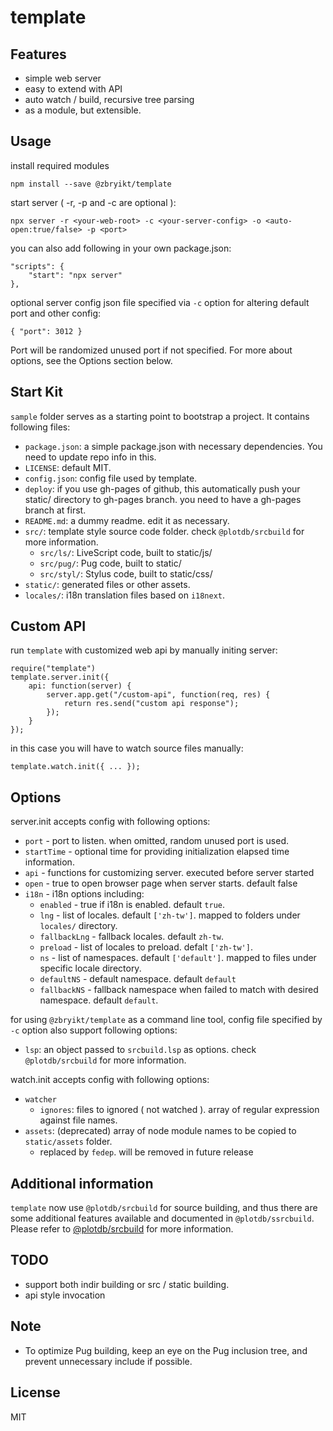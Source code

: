 # template

## Features

 * simple web server
 * easy to extend with API
 * auto watch / build, recursive tree parsing
 * as a module, but extensible.


## Usage

install required modules

    npm install --save @zbryikt/template


start server ( -r, -p and -c are optional ):

    npx server -r <your-web-root> -c <your-server-config> -o <auto-open:true/false> -p <port>


you can also add following in your own package.json:

    "scripts": {
        "start": "npx server"
    },


optional server config json file specified via `-c` option for altering default port and other config:

    { "port": 3012 }


Port will be randomized unused port if not specified. For more about options, see the Options section below.


## Start Kit

`sample` folder serves as a starting point to bootstrap a project. It contains following files:

 - `package.json`: a simple package.json with necessary dependencies. You need to update repo info in this.
 - `LICENSE`: default MIT.
 - `config.json`: config file used by template.
 - `deploy`: if you use gh-pages of github, this automatically push your static/ directory to gh-pages branch.
   you need to have a gh-pages branch at first.
 - `README.md`: a dummy readme. edit it as necessary.
 - `src/`: template style source code folder. check `@plotdb/srcbuild` for more information.
   - `src/ls/`: LiveScript code, built to static/js/
   - `src/pug/`: Pug code, built to static/
   - `src/styl/`: Stylus code, built to static/css/
 - `static/`: generated files or other assets.
 - `locales/`: i18n translation files based on `i18next`.


## Custom API

run `template` with customized web api by manually initing server:

    require("template")
    template.server.init({
        api: function(server) {
            server.app.get("/custom-api", function(req, res) {
                return res.send("custom api response");
            });
        }
    });

in this case you will have to watch source files manually:

    template.watch.init({ ... });


## Options

server.init accepts config with following options:

 - `port` - port to listen. when omitted, random unused port is used.
 - `startTime` - optional time for providing initialization elapsed time information.
 - `api` - functions for customizing server. executed before server started
 - `open` - true to open browser page when server starts. default false
 - `i18n` - i18n options including:
   - `enabled` - true if i18n is enabled. default `true`.
   - `lng` - list of locales. default `['zh-tw']`. mapped to folders under `locales/` directory.
   - `fallbackLng` - fallback locales. default `zh-tw`.
   - `preload` - list of locales to preload. defalt `['zh-tw']`.
   - `ns` - list of namespaces. default `['default']`. mapped to files under specific locale directory.
   - `defaultNS` - default namespace. default `default`
   - `fallbackNS` - fallback namespace when failed to match with desired namespace. default `default`.

for using `@zbryikt/template` as a command line tool, config file specified by `-c` option also support following options:

 - `lsp`: an object passed to `srcbuild.lsp` as options. check `@plotdb/srcbuild` for more information.

watch.init accepts config with following options:

 - `watcher`
   - `ignores`: files to ignored ( not watched ). array of regular expression against file names.
 - `assets`: (deprecated) array of node module names to be copied to `static/assets` folder.
   - replaced by `fedep`. will be removed in future release


## Additional information

`template` now use `@plotdb/srcbuild` for source building, and thus there are some additional features available and documented in `@plotdb/ssrcbuild`. Please refer to [@plotdb/srcbuild](https://github.com/plotdb/srcbuild) for more information.


## TODO

 * support both indir building or src / static building.
 * api style invocation


## Note

 * To optimize Pug building, keep an eye on the Pug inclusion tree, and prevent unnecessary include if possible.


## License

MIT
